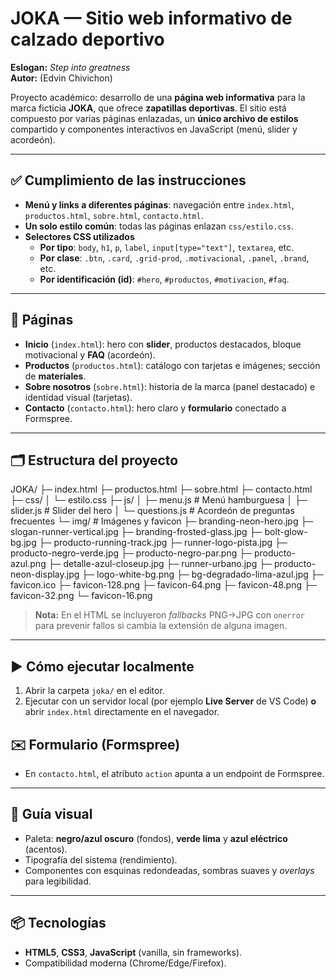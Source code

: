 # JOKA — Sitio web informativo de calzado deportivo
**Eslogan:** _Step into greatness_  
**Autor:** (Edvin Chivichon)

Proyecto académico: desarrollo de una **página web informativa** para la marca ficticia **JOKA**, que ofrece **zapatillas deportivas**. El sitio está compuesto por varias páginas enlazadas, un **único archivo de estilos** compartido y componentes interactivos en JavaScript (menú, slider y acordeón).

---

## ✅ Cumplimiento de las instrucciones
- **Menú y links a diferentes páginas**: navegación entre `index.html`, `productos.html`, `sobre.html`, `contacto.html`.
- **Un solo estilo común**: todas las páginas enlazan `css/estilo.css`.
- **Selectores CSS utilizados**  
  - **Por tipo**: `body`, `h1`, `p`, `label`, `input[type="text"]`, `textarea`, etc.  
  - **Por clase**: `.btn`, `.card`, `.grid-prod`, `.motivacional`, `.panel`, `.brand`, etc.  
  - **Por identificación (id)**: `#hero`, `#productos`, `#motivacion`, `#faq`.


---

## 🧭 Páginas
- **Inicio** (`index.html`): hero con **slider**, productos destacados, bloque motivacional y **FAQ** (acordeón).  
- **Productos** (`productos.html`): catálogo con tarjetas e imágenes; sección de **materiales**.  
- **Sobre nosotros** (`sobre.html`): historia de la marca (panel destacado) e identidad visual (tarjetas).  
- **Contacto** (`contacto.html`): hero claro y **formulario** conectado a Formspree.

---

## 🗂️ Estructura del proyecto
JOKA/
├─ index.html
├─ productos.html
├─ sobre.html
├─ contacto.html
├─ css/
│ └─ estilo.css
├─ js/
│ ├─ menu.js # Menú hamburguesa
│ ├─ slider.js # Slider del hero
│ └─ questions.js # Acordeón de preguntas frecuentes
└─ img/ # Imágenes y favicon
├─ branding-neon-hero.jpg
├─ slogan-runner-vertical.jpg
├─ branding-frosted-glass.jpg
├─ bolt-glow-bg.jpg
├─ producto-running-track.jpg
├─ runner-logo-pista.jpg
├─ producto-negro-verde.jpg
├─ producto-negro-par.png
├─ producto-azul.png
├─ detalle-azul-closeup.jpg
├─ runner-urbano.jpg
├─ producto-neon-display.jpg
├─ logo-white-bg.png
├─ bg-degradado-lima-azul.jpg
├─ favicon.ico
├─ favicon-128.png
├─ favicon-64.png
├─ favicon-48.png
├─ favicon-32.png
└─ favicon-16.png


> **Nota:** En el HTML se incluyeron *fallbacks* PNG→JPG con `onerror` para prevenir fallos si cambia la extensión de alguna imagen.

---

## ▶️ Cómo ejecutar localmente
1. Abrir la carpeta `joka/` en el editor.  
2. Ejecutar con un servidor local (por ejemplo **Live Server** de VS Code) **o** abrir `index.html` directamente en el navegador.



## ✉️ Formulario (Formspree)
- En `contacto.html`, el atributo `action` apunta a un endpoint de Formspree.  


---

## 🎨 Guía visual 
- Paleta: **negro/azul oscuro** (fondos), **verde lima** y **azul eléctrico** (acentos).  
- Tipografía del sistema (rendimiento).  
- Componentes con esquinas redondeadas, sombras suaves y *overlays* para legibilidad.

---

## 📦 Tecnologías
- **HTML5**, **CSS3**, **JavaScript** (vanilla, sin frameworks).  
- Compatibilidad moderna (Chrome/Edge/Firefox).
